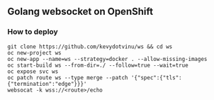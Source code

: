 ## Golang websocket on OpenShift

### How to deploy
```
git clone https://github.com/kevydotvinu/ws && cd ws
oc new-project ws
oc new-app --name=ws --strategy=docker . --allow-missing-images
oc start-build ws --from-dir=./ --follow=true --wait=true
oc expose svc ws
oc patch route ws --type merge --patch '{"spec":{"tls":{"termination":"edge"}}}'
websocat -k wss://<route>/echo
```
